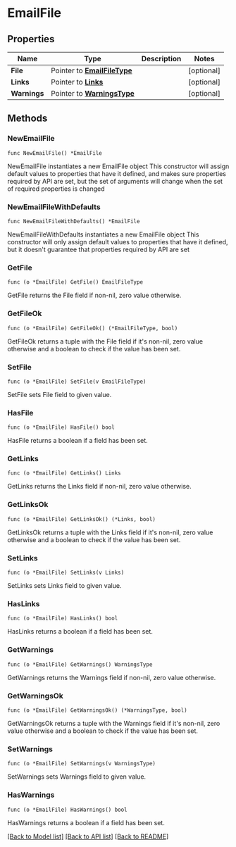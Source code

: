 # EmailFile

## Properties

Name | Type | Description | Notes
------------ | ------------- | ------------- | -------------
**File** | Pointer to [**EmailFileType**](EmailFileType.md) |  | [optional] 
**Links** | Pointer to [**Links**](Links.md) |  | [optional] 
**Warnings** | Pointer to [**WarningsType**](WarningsType.md) |  | [optional] 

## Methods

### NewEmailFile

`func NewEmailFile() *EmailFile`

NewEmailFile instantiates a new EmailFile object
This constructor will assign default values to properties that have it defined,
and makes sure properties required by API are set, but the set of arguments
will change when the set of required properties is changed

### NewEmailFileWithDefaults

`func NewEmailFileWithDefaults() *EmailFile`

NewEmailFileWithDefaults instantiates a new EmailFile object
This constructor will only assign default values to properties that have it defined,
but it doesn't guarantee that properties required by API are set

### GetFile

`func (o *EmailFile) GetFile() EmailFileType`

GetFile returns the File field if non-nil, zero value otherwise.

### GetFileOk

`func (o *EmailFile) GetFileOk() (*EmailFileType, bool)`

GetFileOk returns a tuple with the File field if it's non-nil, zero value otherwise
and a boolean to check if the value has been set.

### SetFile

`func (o *EmailFile) SetFile(v EmailFileType)`

SetFile sets File field to given value.

### HasFile

`func (o *EmailFile) HasFile() bool`

HasFile returns a boolean if a field has been set.

### GetLinks

`func (o *EmailFile) GetLinks() Links`

GetLinks returns the Links field if non-nil, zero value otherwise.

### GetLinksOk

`func (o *EmailFile) GetLinksOk() (*Links, bool)`

GetLinksOk returns a tuple with the Links field if it's non-nil, zero value otherwise
and a boolean to check if the value has been set.

### SetLinks

`func (o *EmailFile) SetLinks(v Links)`

SetLinks sets Links field to given value.

### HasLinks

`func (o *EmailFile) HasLinks() bool`

HasLinks returns a boolean if a field has been set.

### GetWarnings

`func (o *EmailFile) GetWarnings() WarningsType`

GetWarnings returns the Warnings field if non-nil, zero value otherwise.

### GetWarningsOk

`func (o *EmailFile) GetWarningsOk() (*WarningsType, bool)`

GetWarningsOk returns a tuple with the Warnings field if it's non-nil, zero value otherwise
and a boolean to check if the value has been set.

### SetWarnings

`func (o *EmailFile) SetWarnings(v WarningsType)`

SetWarnings sets Warnings field to given value.

### HasWarnings

`func (o *EmailFile) HasWarnings() bool`

HasWarnings returns a boolean if a field has been set.


[[Back to Model list]](../README.md#documentation-for-models) [[Back to API list]](../README.md#documentation-for-api-endpoints) [[Back to README]](../README.md)


